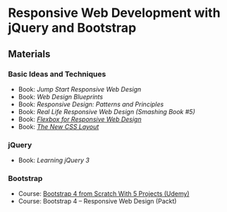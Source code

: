 # Responsive Web Development with jQuery and Bootstrap

## Materials

### Basic Ideas and Techniques

- Book: _Jump Start Responsive Web Design_
- Book: _Web Design Blueprints_
- Book: _Responsive Design: Patterns and Principles_
- Book: _Real Life Responsive Web Design (Smashing Book #5)_
- Book: [_Flexbox for Responsive Web Design_](https://www.amazon.com/Flexbox-Responsive-Web-Design-websites-ebook/dp/B01IO2P3M0)
- Book: [_The New CSS Layout_](https://www.amazon.com/New-CSS-Layout-Rachel-Andrew/dp/1937557685)

### jQuery

- Book: _Learning jQuery 3_

### Bootstrap

- Course: [Bootstrap 4 from Scratch With 5 Projects (Udemy)](https://www.udemy.com/bootstrap-4-from-scratch-with-5-projects/)
- Course: Bootstrap 4 &ndash; Responsive Web Design (Packt)